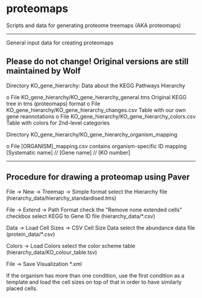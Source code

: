 proteomaps
==========

Scripts and data for generating proteome treemaps (AKA proteomaps)



------------------------------------------
General input data for creating proteomaps

Please do not change! 
Original versions are still maintained by Wolf
------------------------------------------


Directory KO_gene_hierarchy: Data about the KEGG Pathways Hierarchy

  o File KO_gene_hierarchy/KO_gene_hierarchy_general.tms    Original KEGG tree in tms (proteomaps) format
  o File KO_gene_hierarchy/KO_gene_hierarchy_changes.csv    Table with our own gene reannotations
  o File KO_gene_hierarchy/KO_gene_hierarchy_colors.csv     Table with colors for 2nd-level categories


Directory KO_gene_hierarchy/KO_gene_hierarchy_organism_mapping

  o File [ORGANISM]_mapping.csv contains organism-specific ID mapping 
    [Systematic name] // [Gene name] // [KO number]
    
    
-------------------------------------------
Procedure for drawing a proteomap using Paver
-------------------------------------------
File -> New -> Treemap -> Simple format
    select the Hierarchy file (hierarchy_data/hierarchy_standardised.tms)

File -> Extend -> Path Format
    check the "Remove none extended cells" checkbox
    select KEGG to Gene ID file (hierarchy_data/*.csv)

Data -> Load Cell Sizes -> CSV Cell Size Data
    select the abundance data file (protein_data/*.csv)
    
Colors -> Load Colors
    select the color scheme table (hierarchy_data/KO_colour_table.tsv)
    
File -> Save Visualization
    *.xml
    
    
If the organism has more than one condition, use the first condition as a template
and load the cell sizes on top of that in order to have similarly placed cells.
